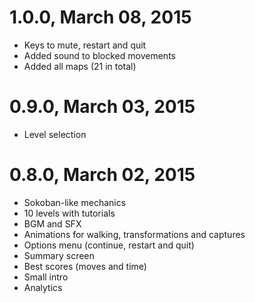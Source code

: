 1.0.0, March 08, 2015
====================
* Keys to mute, restart and quit
* Added sound to blocked movements
* Added all maps (21 in total)

0.9.0, March 03, 2015
====================
* Level selection

0.8.0, March 02, 2015
=====================
* Sokoban-like mechanics
* 10 levels with tutorials
* BGM and SFX
* Animations for walking, transformations and captures
* Options menu (continue, restart and quit)
* Summary screen
* Best scores (moves and time)
* Small intro
* Analytics

